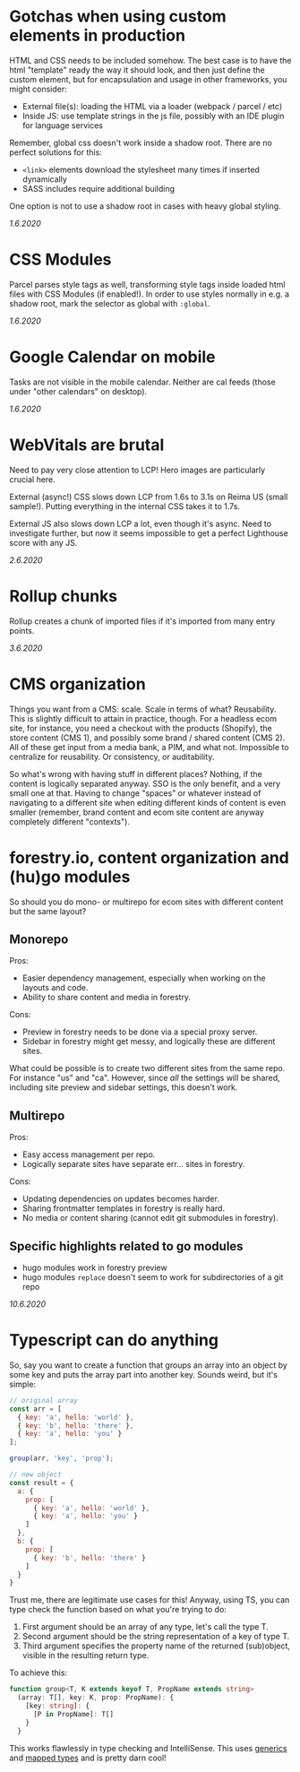 # Gotchas when using custom elements in production

HTML and CSS needs to be included somehow. The best case is to have the html "template" ready the way it should look, and then just define the custom element, but for encapsulation and usage in other frameworks, you might consider:

- External file(s): loading the HTML via a loader (webpack / parcel / etc)
- Inside JS: use template strings in the js file, possibly with an IDE plugin for language services

Remember, global css doesn't work inside a shadow root. There are no perfect solutions for this:

- `<link>` elements download the stylesheet many times if inserted dynamically
- SASS includes require additional building

One option is not to use a shadow root in cases with heavy global styling.

*1.6.2020*

# CSS Modules

Parcel parses style tags as well, transforming style tags inside loaded html files with CSS Modules (if enabled!). In order to use styles normally in e.g. a shadow root, mark the selector as global with `:global`.

*1.6.2020*

# Google Calendar on mobile

Tasks are not visible in the mobile calendar. Neither are cal feeds (those under "other calendars" on desktop).

*1.6.2020*

# WebVitals are brutal

Need to pay very close attention to LCP! Hero images are particularly crucial here.

External (async!) CSS slows down LCP from 1.6s to 3.1s on Reima US (small sample!). Putting everything in the internal CSS takes it to 1.7s.

External JS also slows down LCP a lot, even though it's async. Need to investigate further, but now it seems impossible to get a perfect Lighthouse score with any JS.

*2.6.2020*

# Rollup chunks

Rollup creates a chunk of imported files if it's imported from many entry points.

*3.6.2020*

# CMS organization

Things you want from a CMS: scale. Scale in terms of what? Reusability. This is slightly difficult to attain in practice, though. For a headless ecom site, for instance, you need a checkout with the products (Shopify), the store content (CMS 1), and possibly some brand / shared content (CMS 2). All of these get input from a media bank, a PIM, and what not. Impossible to centralize for reusability. Or consistency, or auditability.

So what's wrong with having stuff in different places? Nothing, if the content is logically separated anyway. SSO is the only benefit, and a very small one at that. Having to change "spaces" or whatever instead of navigating to a different site when editing different kinds of content is even smaller (remember, brand content and ecom site content are anyway completely different "contexts").

# forestry.io, content organization and (hu)go modules

So should you do mono- or multirepo for ecom sites with different content but the same layout?

## Monorepo

Pros:
- Easier dependency management, especially when working on the layouts and code.
- Ability to share content and media in forestry.

Cons:
- Preview in forestry needs to be done via a special proxy server.
- Sidebar in forestry might get messy, and logically these are different sites.

What could be possible is to create two different sites from the same repo. For instance "us" and "ca". However, since *all* the settings will be shared, including site preview and sidebar settings, this doesn't work.

## Multirepo

Pros:
- Easy access management per repo.
- Logically separate sites have separate err... sites in forestry.

Cons:
- Updating dependencies on updates becomes harder.
- Sharing frontmatter templates in forestry is really hard.
- No media or content sharing (cannot edit git submodules in forestry).

## Specific highlights related to go modules

- hugo modules work in forestry preview
- hugo modules `replace` doesn't seem to work for subdirectories of a git repo

*10.6.2020*

# Typescript can do anything

So, say you want to create a function that groups an array into an object by some key and puts the array part into another key. Sounds weird, but it's simple:

```js
// original array
const arr = [
  { key: 'a', hello: 'world' },
  { key: 'b', hello: 'there' },
  { key: 'a', hello: 'you' }
];

group(arr, 'key', 'prop');

// new object
const result = {
  a: {
    prop: [
      { key: 'a', hello: 'world' },
      { key: 'a', hello: 'you' }     
    ]
  },
  b: {
    prop: [
      { key: 'b', hello: 'there' }     
    ]
  }
}
```

Trust me, there are legitimate use cases for this! Anyway, using TS, you can type check the function based on what you're trying to do:

1. First argument should be an array of any type, let's call the type T.
2. Second argument should be the string representation of a key of type T.
3. Third argument specifies the property name of the returned (sub)object, visible in the resulting return type.

To achieve this:

```ts
function group<T, K extends keyof T, PropName extends string>
  (array: T[], key: K, prop: PropName): {
    [key: string]: {
      [P in PropName]: T[]
    }
  }
```

This works flawlessly in type checking and IntelliSense. This uses [generics](https://www.typescriptlang.org/docs/handbook/generics.html) and [mapped types](https://www.typescriptlang.org/docs/handbook/advanced-types.html#mapped-types) and is pretty darn cool!